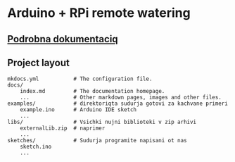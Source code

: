 # Arduino + RPi remote watering
<!-- ## Project layout -->

## [Podrobna dokumentaciq](https://z.rootnode.duckdns.org/46265z/remote-watering)

## Project layout

    mkdocs.yml           # The configuration file.
    docs/
        index.md         # The documentation homepage.
        ...              # Other markdown pages, images and other files.
    examples/            # direktoriqta sudurja gotovi za kachvane primeri
        example.ino      # Arduino IDE sketch
        ...
    libs/                # Vsichki nujni biblioteki v zip arhivi
        externalLib.zip  # naprimer
        ...
    sketches/            # Sudurja programite napisani ot nas
        sketch.ino
        ...
